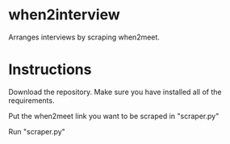 # when2interview
Arranges interviews by scraping when2meet.

# Instructions
Download the repository. Make sure you have installed all of the requirements.

Put the when2meet link you want to be scraped in "scraper.py"

Run "scraper.py"
